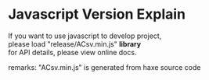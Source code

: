 Javascript Version Explain
================
If you want to use javascript to develop project,  
please load "release/ACsv.min.js" <b>library</b>  
for API details, please view online docs.
  
remarks: "ACsv.min.js" is generated from haxe source code
